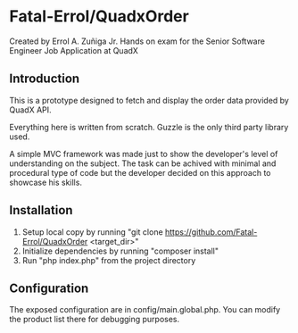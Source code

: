 Fatal-Errol/QuadxOrder
=======

Created by Errol A. Zuñiga Jr.
Hands on exam for the Senior Software Engineer Job Application at QuadX

Introduction
------------

This is a prototype designed to fetch and display the order data provided by QuadX API.

Everything here is written from scratch. Guzzle is the only third party library used.

A simple MVC framework was made just to show the developer's level of understanding on the subject. The task can be achived with minimal and procedural type of code but the developer decided on this approach to showcase his skills.

Installation
------------

1. Setup local copy by running "git clone https://github.com/Fatal-Errol/QuadxOrder <target_dir>"
2. Initialize dependencies by running "composer install"
3. Run "php index.php" from the project directory

Configuration
------------

The exposed configuration are in config/main.global.php. You can modify the product list there for debugging purposes.
